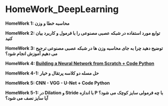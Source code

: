 # HomeWork_DeepLearning
**HomeWork 1: محاسبه خطا و وزن**

**HomeWork 2: توابع مورد استفاده در شبکه عصبی مصنوعی  را با فرمول و کاربرد بیان کنید**

**HomeWork 3: توضیح دهید چرا به جای محاسبه وزن ها در شبکه عصبی مصنوعی ترجیح می دهیم آموزش انجام شود؟**

**HomeWork 4: [Building a Neural Network from Scratch + Code Python](https://colab.research.google.com/drive/1WmWu27Wllox2XHFF3eO_NQkE9RlYSmlL?authuser=1)** 

**HomeWork 4-1: حل مسله دو کلاسه پرتقال و خیار**

**HomeWork 5: CNN - VGG - U-Net + Code Python**

**HomeWork 5-1: در Dilation و Stride با اندازه  P با چه فرمولی سایز کوچک می شود؟ آیا سایز نصف می شود؟**
